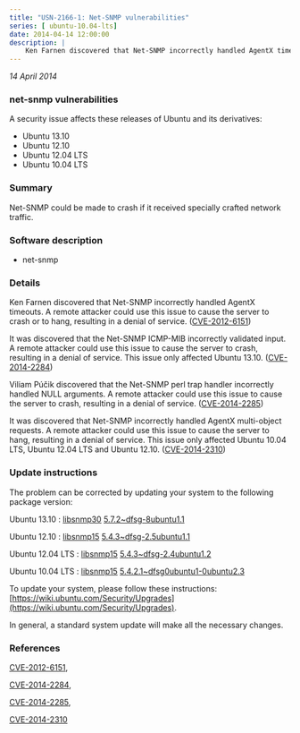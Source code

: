 ```yaml
---
title: "USN-2166-1: Net-SNMP vulnerabilities"
series: [ ubuntu-10.04-lts]
date: 2014-04-14 12:00:00
description: |
    Ken Farnen discovered that Net-SNMP incorrectly handled AgentX timeouts. A remote attacker could use this issue to cause the server to crash or to hang, resulting in a denial of service. ([CVE-2012-6151](http://people.ubuntu.com/~ubuntu-security/cve/CVE-2012-6151))
--- 
```

 
 

*14 April 2014*

### net-snmp vulnerabilities

A security issue affects these releases of Ubuntu and its derivatives:

* Ubuntu 13.10
* Ubuntu 12.10
* Ubuntu 12.04 LTS
* Ubuntu 10.04 LTS

### Summary

Net-SNMP could be made to crash if it received specially crafted network traffic.

### Software description

* net-snmp 

### Details

Ken Farnen discovered that Net-SNMP incorrectly handled AgentX timeouts. A remote attacker could use this issue to cause the server to crash or to hang, resulting in a denial of service. ([CVE-2012-6151](http://people.ubuntu.com/~ubuntu-security/cve/CVE-2012-6151))

It was discovered that the Net-SNMP ICMP-MIB incorrectly validated input. A remote attacker could use this issue to cause the server to crash, resulting in a denial of service. This issue only affected Ubuntu 13.10. ([CVE-2014-2284](http://people.ubuntu.com/~ubuntu-security/cve/CVE-2014-2284))

Viliam Púčik discovered that the Net-SNMP perl trap handler incorrectly handled NULL arguments. A remote attacker could use this issue to cause the server to crash, resulting in a denial of service. ([CVE-2014-2285](http://people.ubuntu.com/~ubuntu-security/cve/CVE-2014-2285))

It was discovered that Net-SNMP incorrectly handled AgentX multi-object requests. A remote attacker could use this issue to cause the server to hang, resulting in a denial of service. This issue only affected Ubuntu 10.04 LTS, Ubuntu 12.04 LTS and Ubuntu 12.10. ([CVE-2014-2310](http://people.ubuntu.com/~ubuntu-security/cve/CVE-2014-2310)) 

### Update instructions

The problem can be corrected by updating your system to the following package version:

Ubuntu 13.10
 : [libsnmp30](https://launchpad.net/ubuntu/+source/net-snmp) <span> [5.7.2~dfsg-8ubuntu1.1](https://launchpad.net/ubuntu/+source/net-snmp/5.7.2~dfsg-8ubuntu1.1) </span> 

Ubuntu 12.10
 : [libsnmp15](https://launchpad.net/ubuntu/+source/net-snmp) <span> [5.4.3~dfsg-2.5ubuntu1.1](https://launchpad.net/ubuntu/+source/net-snmp/5.4.3~dfsg-2.5ubuntu1.1) </span> 

Ubuntu 12.04 LTS
 : [libsnmp15](https://launchpad.net/ubuntu/+source/net-snmp) <span> [5.4.3~dfsg-2.4ubuntu1.2](https://launchpad.net/ubuntu/+source/net-snmp/5.4.3~dfsg-2.4ubuntu1.2) </span> 

Ubuntu 10.04 LTS
 : [libsnmp15](https://launchpad.net/ubuntu/+source/net-snmp) <span> [5.4.2.1~dfsg0ubuntu1-0ubuntu2.3](https://launchpad.net/ubuntu/+source/net-snmp/5.4.2.1~dfsg0ubuntu1-0ubuntu2.3) </span> 

To update your system, please follow these instructions: [https://wiki.ubuntu.com/Security/Upgrades](https://wiki.ubuntu.com/Security/Upgrades).

In general, a standard system update will make all the necessary changes. 

### References

 
 [CVE-2012-6151](http://people.ubuntu.com/~ubuntu-security/cve/CVE-2012-6151), 

 [CVE-2014-2284](http://people.ubuntu.com/~ubuntu-security/cve/CVE-2014-2284), 

 [CVE-2014-2285](http://people.ubuntu.com/~ubuntu-security/cve/CVE-2014-2285), 

 [CVE-2014-2310](http://people.ubuntu.com/~ubuntu-security/cve/CVE-2014-2310)
 

